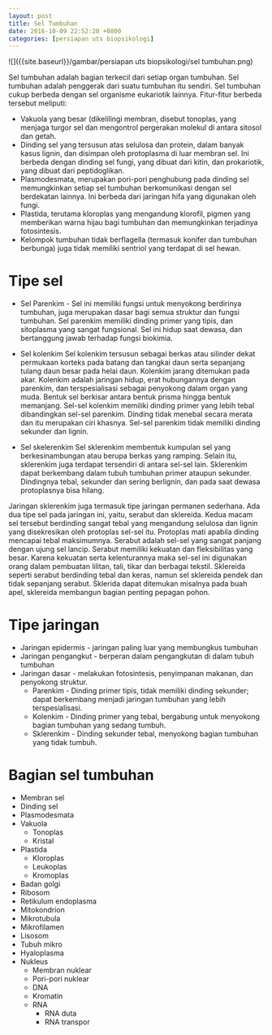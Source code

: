 ```yaml
---
layout: post
title: Sel Tumbuhan
date: 2016-10-09 22:52:20 +0800
categories: [persiapan uts biopsikologi]
---
```


![]({{site.baseurl}}/gambar/persiapan uts biopsikologi/sel tumbuhan.png)

Sel tumbuhan adalah bagian terkecil dari setiap organ tumbuhan. Sel tumbuhan adalah penggerak dari suatu tumbuhan itu sendiri. Sel tumbuhan cukup berbeda dengan sel organisme eukariotik lainnya. Fitur-fitur berbeda tersebut meliputi:

<!-- more -->

* Vakuola yang besar (dikelilingi membran, disebut tonoplas, yang menjaga turgor sel dan mengontrol pergerakan molekul di antara sitosol dan getah.
* Dinding sel yang tersusun atas selulosa dan protein, dalam banyak kasus lignin, dan disimpan oleh protoplasma di luar membran sel. Ini berbeda dengan dinding sel fungi, yang dibuat dari kitin, dan prokariotik, yang dibuat dari peptidoglikan.
* Plasmodesmata, merupakan pori-pori penghubung pada dinding sel memungkinkan setiap sel tumbuhan berkomunikasi dengan sel berdekatan lainnya. Ini berbeda dari jaringan hifa yang digunakan oleh fungi.
* Plastida, terutama kloroplas yang mengandung klorofil, pigmen yang memberikan warna hijau bagi tumbuhan dan memungkinkan terjadinya fotosintesis.
* Kelompok tumbuhan tidak berflagella (termasuk konifer dan tumbuhan berbunga) juga tidak memiliki sentriol yang terdapat di sel hewan.

# Tipe sel

* Sel Parenkim - Sel ini memiliki fungsi untuk menyokong berdirinya tumbuhan, juga merupakan dasar bagi semua struktur dan fungsi tumbuhan. Sel parenkim memiliki dinding primer yang tipis, dan sitoplasma yang sangat fungsional. Sel ini hidup saat dewasa, dan bertanggung jawab terhadap fungsi biokimia.
* Sel kolenkim Sel kolenkim tersusun sebagai berkas atau silinder dekat permukaan korteks pada batang dan tangkai daun serta sepanjang tulang daun besar pada helai daun. Kolenkim jarang ditemukan pada akar. Kolenkim adalah jaringan hidup, erat hubungannya dengan parenkim, dan terspesialisasi sebagai penyokong dalam organ yang muda. Bentuk sel berkisar antara bentuk prisma hingga bentuk memanjang. Sel-sel kolenkim memiliki dinding primer yang lebih tebal dibandingkan sel-sel parenkim. Dinding tidak menebal secara merata dan itu merupakan ciri khasnya. Sel-sel parenkim tidak memiliki dinding sekunder dan lignin.

* Sel skelerenkim Sel sklerenkim membentuk kumpulan sel yang berkesinambungan atau berupa berkas yang ramping. Selain itu, sklerenkim juga terdapat tersendiri di antara sel-sel lain. Sklerenkim dapat berkembang dalam tubuh tumbuhan primer ataupun sekunder. Dindingnya tebal, sekunder dan sering berlignin, dan pada saat dewasa protoplasnya bisa hilang.

Jaringan sklerenkim juga termasuk tipe jaringan permanen sederhana. Ada dua tipe sel pada jaringan ini, yaitu, serabut dan sklereida. Kedua macam sel tersebut berdinding sangat tebal yang mengandung selulosa dan lignin yang disekresikan oleh protoplas sel-sel itu. Protoplas mati apabila dinding mencapai tebal maksimumnya. Serabut adalah sel-sel yang sangat panjang dengan ujung sel lancip. Serabut memiliki kekuatan dan fleksibilitas yang besar. Karena kekuatan serta kelenturannya maka sel-sel ini digunakan orang dalam pembuatan lilitan, tali, tikar dan berbagai tekstil. Sklereida seperti serabut berdinding tebal dan keras, namun sel sklereida pendek dan tidak sepanjang serabut. Sklerida dapat ditemukan misalnya pada buah apel, sklereida membangun bagian penting pepagan pohon.

# Tipe jaringan

* Jaringan epidermis - jaringan paling luar yang membungkus tumbuhan
* Jaringan pengangkut - berperan dalam pengangkutan di dalam tubuh tumbuhan
* Jaringan dasar - melakukan fotosintesis, penyimpanan makanan, dan penyokong struktur.
	* Parenkim - Dinding primer tipis, tidak memiliki dinding sekunder; dapat berkembang menjadi jaringan tumbuhan yang lebih terspesialisasi.
	* Kolenkim - Dinding primer yang tebal, bergabung untuk menyokong bagian tumbuhan yang sedang tumbuh.
	* Sklerenkim - Dinding sekunder tebal, menyokong bagian tumbuhan yang tidak tumbuh.

# Bagian sel tumbuhan

* Membran sel
* Dinding sel
* Plasmodesmata
* Vakuola
	* Tonoplas
	* Kristal
* Plastida
	* Kloroplas
	* Leukoplas
	* Kromoplas
* Badan golgi
* Ribosom
* Retikulum endoplasma
* Mitokondrion
* Mikrotubula
* Mikrofilamen
* Lisosom
* Tubuh mikro
* Hyaloplasma
* Nukleus
	* Membran nuklear
	* Pori-pori nuklear
	* DNA
	* Kromatin
	* RNA
		* RNA duta
		* RNA transpor